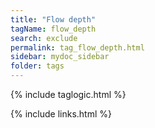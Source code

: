 ```yaml
---
title: "Flow depth"
tagName: flow_depth
search: exclude
permalink: tag_flow_depth.html
sidebar: mydoc_sidebar
folder: tags
---
```

{% include taglogic.html %}

{% include links.html %}
